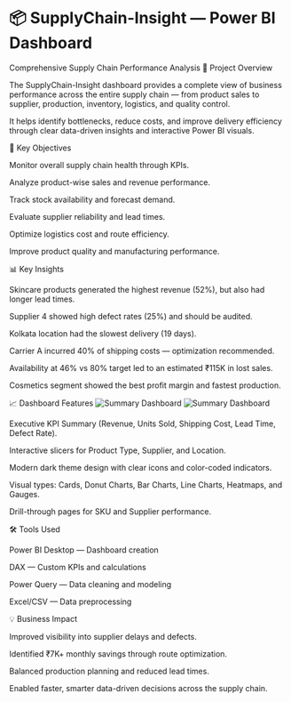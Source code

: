# 📦 SupplyChain-Insight — Power BI Dashboard
Comprehensive Supply Chain Performance Analysis
🧾 Project Overview

The SupplyChain-Insight dashboard provides a complete view of business performance across the entire supply chain — from product sales to supplier, production, inventory, logistics, and quality control.

It helps identify bottlenecks, reduce costs, and improve delivery efficiency through clear data-driven insights and interactive Power BI visuals.

🎯 Key Objectives

Monitor overall supply chain health through KPIs.

Analyze product-wise sales and revenue performance.

Track stock availability and forecast demand.

Evaluate supplier reliability and lead times.

Optimize logistics cost and route efficiency.

Improve product quality and manufacturing performance.

📊 Key Insights

Skincare products generated the highest revenue (52%), but also had longer lead times.

Supplier 4 showed high defect rates (25%) and should be audited.

Kolkata location had the slowest delivery (19 days).

Carrier A incurred 40% of shipping costs — optimization recommended.

Availability at 46% vs 80% target led to an estimated ₹115K in lost sales.

Cosmetics segment showed the best profit margin and fastest production.

📈 Dashboard Features
![Summary Dashboard](https://github.com/omkishorchavan/SupplyChain-Performance-Analysis/blob/main/Supply%20chain%20Dashboard.jpg)
![Summary Dashboard](https://github.com/omkishorchavan/SupplyChain-Performance-Analysis/blob/main/Supply%20chain%20Dashboard%202.jpg)


Executive KPI Summary (Revenue, Units Sold, Shipping Cost, Lead Time, Defect Rate).

Interactive slicers for Product Type, Supplier, and Location.

Modern dark theme design with clear icons and color-coded indicators.

Visual types: Cards, Donut Charts, Bar Charts, Line Charts, Heatmaps, and Gauges.

Drill-through pages for SKU and Supplier performance.

🛠️ Tools Used

Power BI Desktop — Dashboard creation

DAX — Custom KPIs and calculations

Power Query — Data cleaning and modeling

Excel/CSV — Data preprocessing

💡 Business Impact

Improved visibility into supplier delays and defects.

Identified ₹7K+ monthly savings through route optimization.

Balanced production planning and reduced lead times.

Enabled faster, smarter data-driven decisions across the supply chain.
